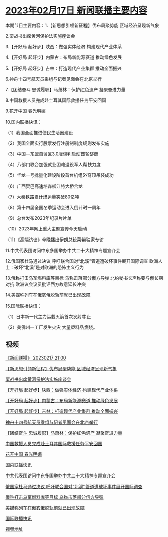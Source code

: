 # [2023年02月17日 新闻联播主要内容](https://tv.cctv.com/lm/xwlb/day/20230217.shtml)

本期节目主要内容：1.【新思想引领新征程】优布局聚势能 区域经济呈现新气象

2.栗战书出席黄河保护法实施座谈会

3.【开好局 起好步】陕西：做强实体经济 构建现代产业体系

4.【开好局 起好步】内蒙古：布局新能源赛道 推动绿色发展

5.【开好局 起好步】吉林：打造现代产业集群 推动全面振兴

6.神舟十四号航天员乘组与记者见面会在北京举行

7.【团结奋斗 忠诚履职】马萧林：保护红色遗产 凝聚奋进力量

8.中国救援人员完成赴土耳其国际救援任务平安回国

9.花开中国 春光明媚

10.国内联播快讯：

（1）我国全面推进便民生活圈建设

（2）我国全面实行股票发行注册制制度规则发布实施

（3）中国—东盟自贸区3.0版谈判启动首轮磋商

（4）八部门联合加强就业困难退役军人帮扶力度

（5）华龙一号批量化建设阶段首台机组外穹顶吊装成功

（6）广西贺巴高速培森柳江特大桥合龙

（7）大秦铁路累计煤运量突破80亿吨

（8）第十四届全国冬季运动会进入倒计时一周年

（9）总台发布2023年纪录片片单

（10）2023年网上重大主题宣传今天启动

（11）《高端访谈》今晚播出伊朗总统莱希独家专访

11.中共代表团访问中东多国举办中共二十大精神专题宣介会

12.俄国家杜马通过决议 呼吁联合国对“北溪”管道遭破坏事件展开国际调查 欧洲人士：破坏“北溪”是对欧洲的恐怖主义行为

13.俄称打击乌军燃料库等目标 乌称击落部分俄方导弹 北约秘书长声称要与俄长期对抗 欧洲议会议员批评西方故意延长冲突

14.美媒称列车在俄亥俄脱轨前就已出现故障

15.国际联播快讯：

（1）日本新一代主力运载火箭首次发射中止

（2）美佛州一工厂发生火灾 大量塑料品燃烧。

## 视频

[《新闻联播》 20230217 21:00](https://tv.cctv.com/2023/02/17/VIDEIX6I957GmPmpDPjTg5l0230217.shtml)

[【新思想引领新征程】优布局聚势能 区域经济呈现新气象](https://tv.cctv.com/2023/02/17/VIDEabpHjf3XjxDyRO51AWmH230217.shtml)

[栗战书出席黄河保护法实施座谈会](https://tv.cctv.com/2023/02/17/VIDEcIauuZAOyJhUP1fSMpEZ230217.shtml)

[【开好局 起好步】陕西：做强实体经济 构建现代产业体系](https://tv.cctv.com/2023/02/17/VIDEH7t0tHAtSzxKVSVhCRrS230217.shtml)

[【开好局 起好步】内蒙古：布局新能源赛道 推动绿色发展](https://tv.cctv.com/2023/02/17/VIDE9r4bTxQuAPJyroXqVXY6230217.shtml)

[【开好局 起好步】吉林：打造现代产业集群 推动全面振兴](https://tv.cctv.com/2023/02/17/VIDEvdyCpr9ytcNKhr5hoTHO230217.shtml)

[神舟十四号航天员乘组与记者见面会在北京举行](https://tv.cctv.com/2023/02/17/VIDEf484HvUL09FCAvnuTawP230217.shtml)

[【团结奋斗 忠诚履职】马萧林：保护红色遗产 凝聚奋进力量](https://tv.cctv.com/2023/02/17/VIDEFofEFfAgZxxr3KtVX5fO230217.shtml)

[中国救援人员完成赴土耳其国际救援任务平安回国](https://tv.cctv.com/2023/02/17/VIDELY1WH7Dx9CZj3K7HCoHU230217.shtml)

[花开中国 春光明媚](https://tv.cctv.com/2023/02/17/VIDEykts4iSvVEQoZun5b0e1230217.shtml)

[国内联播快讯](https://tv.cctv.com/2023/02/17/VIDEORzhJzqeK1zzldPrDHFs230217.shtml)

[中共代表团访问中东多国举办中共二十大精神专题宣介会](https://tv.cctv.com/2023/02/17/VIDEPsR1UQBh5fK4XNEl0HqY230217.shtml)

[俄国家杜马通过决议 呼吁联合国对“北溪”管道遭破坏事件展开国际调查](https://tv.cctv.com/2023/02/17/VIDEvN3htPMJ8OgXP1QSRYaf230217.shtml)

[俄称打击乌军燃料库等目标 乌称击落部分俄方导弹](https://tv.cctv.com/2023/02/17/VIDE28ulLxMvjTLtG2gtd27c230217.shtml)

[美媒称列车在俄亥俄脱轨前就已出现故障](https://tv.cctv.com/2023/02/17/VIDEEKBgT5ZLrte4SFhb0Cpx230217.shtml)

[国际联播快讯](https://tv.cctv.com/2023/02/17/VIDEPCqVK7wMpROBEYnHA2MV230217.shtml)

[视频地址](https://tv.cctv.com/lm/xwlb/day/20230217.shtml) 

